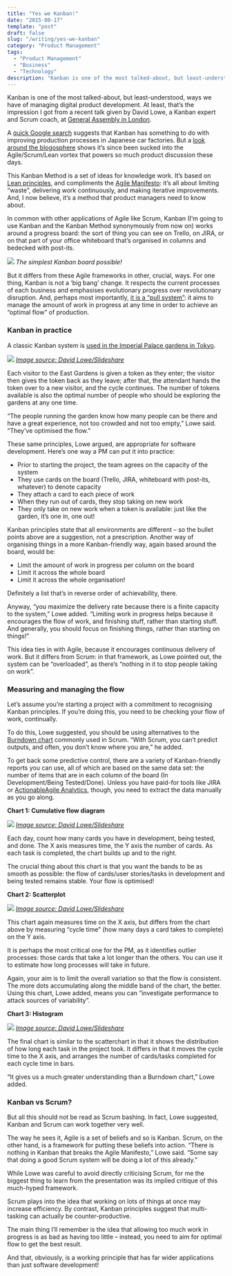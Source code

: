 ```yaml
---
title: "Yes we Kanban!"
date: "2015-08-17"
template: "post"
draft: false
slug: "/writing/yes-we-kanban"
category: "Product Management"
tags:
  - "Product Management"
  - "Business"
  - "Technology"
description: "Kanban is one of the most talked-about, but least-understood, ways we have of managing digital product development."
---
```


Kanban is one of the most talked-about, but least-understood, ways we have of managing digital product development. At least, that’s the impression I got from a recent talk given by David Lowe, a Kanban expert and Scrum coach, at [General Assembly in London](https://generalassemb.ly/london).

A [quick Google search](https://en.wikipedia.org/wiki/Kanban) suggests that Kanban has something to do with improving production processes in Japanese car factories. But a [look around the blogosphere](http://scrumandkanban.co.uk/) shows it’s since been sucked into the Agile/Scrum/Lean vortex that powers so much product discussion these days.

This Kanban Method is a set of ideas for knowledge work. It’s based on [Lean principles](http://www.lean.org/whatslean/), and compliments the [Agile Manifesto](http://www.agilealliance.org/the-alliance/the-agile-manifesto/): it’s all about limiting “waste”, delivering work continuously, and making iterative improvements. And, I now believe, it’s a method that product managers need to know about.

In common with other applications of Agile like Scrum, Kanban (I’m going to use Kanban and the Kanban Method synonymously from now on) works around a progress board: the sort of thing you can see on Trello, on JIRA, or on that part of your office whiteboard that’s organised in columns and bedecked with post-its.

![](/media/yes-we-kanban-1.jpg)
*The simplest Kanban board possible!*

But it differs from these Agile frameworks in other, crucial, ways. For one thing, Kanban is not a ‘big bang’ change. It respects the current processes of each business and emphasises evolutionary progress over revolutionary disruption. And, perhaps most importantly, [it is a “pull system”](http://leanmanufacturingcoach.com/pullsystem.htm): it aims to manage the amount of work in progress at any time in order to achieve an “optimal flow” of production.

### Kanban in practice
A classic Kanban system is [used in the Imperial Palace gardens in Tokyo](http://scrumandkanban.co.uk/is-it-ever-okay-to-fully-load-a-system/).

![](/media/yes-we-kanban-2.jpg)
*[Image source: David Lowe/Slideshare](http://www.slideshare.net/scrumandkanban/intro-tokanban-2015jun18slideshare)*

Each visitor to the East Gardens is given a token as they enter; the visitor then gives the token back as they leave; after that, the attendant hands the token over to a new visitor, and the cycle continues. The number of tokens available is also the optimal number of people who should be exploring the gardens at any one time.

“The people running the garden know how many people can be there and have a great experience, not too crowded and not too empty,” Lowe said. “They’ve optimised the flow.”

These same principles, Lowe argued, are appropriate for software development. Here’s one way a PM can put it into practice:

* Prior to starting the project, the team agrees on the capacity of the system
* They use cards on the board (Trello, JIRA, whiteboard with post-its, whatever) to denote capacity
* They attach a card to each piece of work
* When they run out of cards, they stop taking on new work
* They only take on new work when a token is available: just like the garden, it’s one in, one out!

Kanban principles state that all environments are different – so the bullet points above are a suggestion, not a prescription. Another way of organising things in a more Kanban-friendly way, again based around the board, would be:

* Limit the amount of work in progress per column on the board
* Limit it across the whole board
* Limit it across the whole organisation!

Definitely a list that’s in reverse order of achievability, there.

Anyway, “you maximize the delivery rate because there is a finite capacity to the system,” Lowe added. “Limiting work in progress helps because it encourages the flow of work, and finishing stuff, rather than starting stuff. And generally, you should focus on finishing things, rather than starting on things!”

This idea ties in with Agile, because it encourages continuous delivery of work. But it differs from Scrum: in that framework, as Lowe pointed out, the system can be “overloaded”, as there’s “nothing in it to stop people taking on work”.

### Measuring and managing the flow
Let’s assume you’re starting a project with a commitment to recognising Kanban principles. If you’re doing this, you need to be checking your flow of work, continually.

To do this, Lowe suggested, you should be using alternatives to the [Burndown chart](http://www.methodsandtools.com/archive/scrumburndown.php) commonly used in Scrum. “With Scrum, you can’t predict outputs, and often, you don’t know where you are,” he added.

To get back some predictive control, there are a variety of Kanban-friendly reports you can use, all of which are based on the same data set: the number of items that are in each column of the board (In Development/Being Tested/Done). Unless you have paid-for tools like JIRA or [ActionableAgile Analytics](https://www.actionableagile.com/analytics-demo/), though, you need to extract the data manually as you go along.

**Chart 1: Cumulative flow diagram**

![](/media/yes-we-kanban-3.jpg)
*[Image source: David Lowe/Slideshare](http://www.slideshare.net/scrumandkanban/intro-tokanban-2015jun18slideshare)*

Each day, count how many cards you have in development, being tested, and done. The X axis measures time, the Y axis the number of cards. As each task is completed, the chart builds up and to the right.

The crucial thing about this chart is that you want the bands to be as smooth as possible: the flow of cards/user stories/tasks in development and being tested remains stable. Your flow is optimised!

**Chart 2: Scatterplot**

![](/media/yes-we-kanban-4.jpg)
*[Image source: David Lowe/Slideshare](http://www.slideshare.net/scrumandkanban/intro-tokanban-2015jun18slideshare)*

This chart again measures time on the X axis, but differs from the chart above by measuring “cycle time” (how many days a card takes to complete) on the Y axis.

It is perhaps the most critical one for the PM, as it identifies outlier processes: those cards that take a lot longer than the others. You can use it to estimate how long processes will take in future.

Again, your aim is to limit the overall variation so that the flow is consistent. The more dots accumulating along the middle band of the chart, the better. Using this chart, Lowe added, means you can “investigate performance to attack sources of variability”.

**Chart 3: Histogram**

![](/media/yes-we-kanban-5.jpg)
*[Image source: David Lowe/Slideshare](http://www.slideshare.net/scrumandkanban/intro-tokanban-2015jun18slideshare)*

The final chart is similar to the scatterchart in that it shows the distribution of how long each task in the project took. It differs in that it moves the cycle time to the X axis, and arranges the number of cards/tasks completed for each cycle time in bars.

“It gives us a much greater understanding than a Burndown chart,” Lowe added.

### Kanban vs Scrum?
But all this should not be read as Scrum bashing. In fact, Lowe suggested, Kanban and Scrum can work together very well.

The way he sees it, Agile is a set of beliefs and so is Kanban. Scrum, on the other hand, is a framework for putting these beliefs into action. “There is nothing in Kanban that breaks the Agile Manifesto,” Lowe said. “Some say that doing a good Scrum system will be doing a lot of this already.”

While Lowe was careful to avoid directly criticising Scrum, for me the biggest thing to learn from the presentation was its implied critique of this much-hyped framework.

Scrum plays into the idea that working on lots of things at once may increase efficiency. By contrast, Kanban principles suggest that multi-tasking can actually be counter-productive.

The main thing I’ll remember is the idea that allowing too much work in progress is as bad as having too little – instead, you need to aim for optimal flow to get the best result.

And that, obviously, is a working principle that has far wider applications than just software development!
